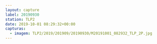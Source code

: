 ```yaml
---
layout: capture
label: 20190930
station: TLP2
date: 2019-10-01 08:29:32+00:00
capturas:
  - imagem: TLP2/2019/201909/20190930/M20191001_082932_TLP_2P.jpg
---
```

